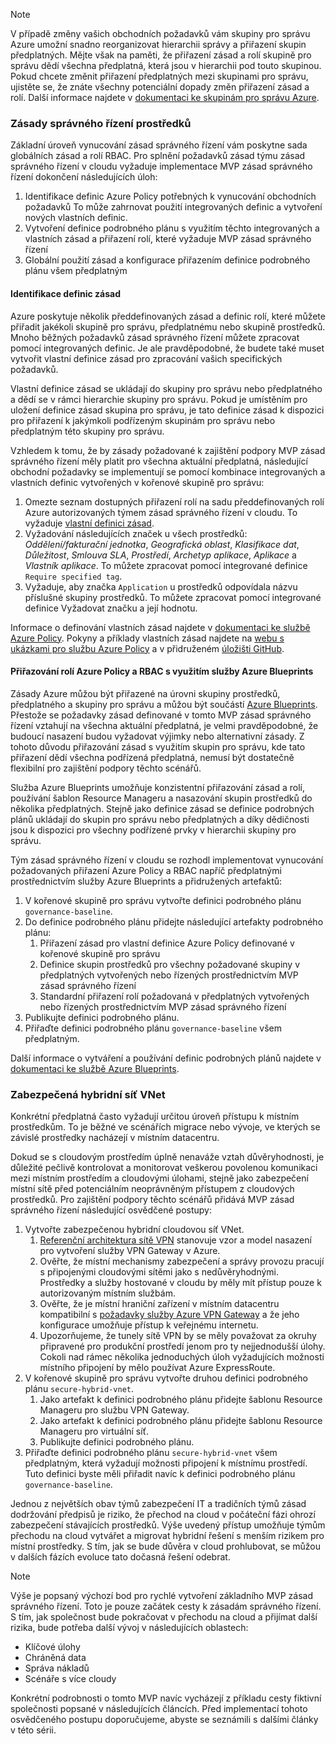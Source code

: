 <!-- TEMPLATE FILE - DO NOT ADD METADATA -->
<!-- markdownlint-disable MD002 MD041 -->
> [!NOTE]
>V případě změny vašich obchodních požadavků vám skupiny pro správu Azure umožní snadno reorganizovat hierarchii správy a přiřazení skupin předplatných. Mějte však na paměti, že přiřazení zásad a rolí skupině pro správu dědí všechna předplatná, která jsou v hierarchii pod touto skupinou. Pokud chcete změnit přiřazení předplatných mezi skupinami pro správu, ujistěte se, že znáte všechny potenciální dopady změn přiřazení zásad a rolí. Další informace najdete v [dokumentaci ke skupinám pro správu Azure](https://docs.microsoft.com/azure/governance/management-groups).

### <a name="governance-of-resources"></a>Zásady správného řízení prostředků

Základní úroveň vynucování zásad správného řízení vám poskytne sada globálních zásad a rolí RBAC. Pro splnění požadavků zásad týmu zásad správného řízení v cloudu vyžaduje implementace MVP zásad správného řízení dokončení následujících úloh:

1. Identifikace definic Azure Policy potřebných k vynucování obchodních požadavků To může zahrnovat použití integrovaných definic a vytvoření nových vlastních definic.
2. Vytvoření definice podrobného plánu s využitím těchto integrovaných a vlastních zásad a přiřazení rolí, které vyžaduje MVP zásad správného řízení
3. Globální použití zásad a konfigurace přiřazením definice podrobného plánu všem předplatným

#### <a name="identify-policy-definitions"></a>Identifikace definic zásad

Azure poskytuje několik předdefinovaných zásad a definic rolí, které můžete přiřadit jakékoli skupině pro správu, předplatnému nebo skupině prostředků. Mnoho běžných požadavků zásad správného řízení můžete zpracovat pomocí integrovaných definic. Je ale pravděpodobné, že budete také muset vytvořit vlastní definice zásad pro zpracování vašich specifických požadavků.

Vlastní definice zásad se ukládají do skupiny pro správu nebo předplatného a dědí se v rámci hierarchie skupiny pro správu. Pokud je umístěním pro uložení definice zásad skupina pro správu, je tato definice zásad k dispozici pro přiřazení k jakýmkoli podřízeným skupinám pro správu nebo předplatným této skupiny pro správu.

Vzhledem k tomu, že by zásady požadované k zajištění podpory MVP zásad správného řízení měly platit pro všechna aktuální předplatná, následující obchodní požadavky se implementují se pomocí kombinace integrovaných a vlastních definic vytvořených v kořenové skupině pro správu:

1. Omezte seznam dostupných přiřazení rolí na sadu předdefinovaných rolí Azure autorizovaných týmem zásad správného řízení v cloudu. To vyžaduje [vlastní definici zásad](https://github.com/Azure/azure-policy/tree/master/samples/Authorization/allowed-role-definitions).
2. Vyžadování následujících značek u všech prostředků: *Oddělení/fakturační jednotka*, *Geografická oblast*, *Klasifikace dat*, *Důležitost*, *Smlouva SLA*, *Prostředí*, *Archetyp aplikace*, *Aplikace* a *Vlastník aplikace*. To můžete zpracovat pomocí integrované definice `Require specified tag`.
3. Vyžaduje, aby značka `Application` u prostředků odpovídala názvu příslušné skupiny prostředků. To můžete zpracovat pomocí integrované definice Vyžadovat značku a její hodnotu.

Informace o definování vlastních zásad najdete v [dokumentaci ke službě Azure Policy](https://docs.microsoft.com/azure/governance/policy/tutorials/create-custom-policy-definition). Pokyny a příklady vlastních zásad najdete na [webu s ukázkami pro službu Azure Policy](https://docs.microsoft.com/azure/governance/policy/samples) a v přidruženém [úložišti GitHub](https://github.com/Azure/azure-policy).

#### <a name="assign-azure-policy-and-rbac-roles-using-azure-blueprints"></a>Přiřazování rolí Azure Policy a RBAC s využitím služby Azure Blueprints

Zásady Azure můžou být přiřazené na úrovni skupiny prostředků, předplatného a skupiny pro správu a můžou být součástí [Azure Blueprints](https://docs.microsoft.com/azure/governance/blueprints/overview). Přestože se požadavky zásad definované v tomto MVP zásad správného řízení vztahují na všechna aktuální předplatná, je velmi pravděpodobné, že budoucí nasazení budou vyžadovat výjimky nebo alternativní zásady. Z tohoto důvodu přiřazování zásad s využitím skupin pro správu, kde tato přiřazení dědí všechna podřízená předplatná, nemusí být dostatečně flexibilní pro zajištění podpory těchto scénářů.

Služba Azure Blueprints umožňuje konzistentní přiřazování zásad a rolí, používání šablon Resource Manageru a nasazování skupin prostředků do několika předplatných. Stejně jako definice zásad se definice podrobných plánů ukládají do skupin pro správu nebo předplatných a díky dědičnosti jsou k dispozici pro všechny podřízené prvky v hierarchii skupiny pro správu.

Tým zásad správného řízení v cloudu se rozhodl implementovat vynucování požadovaných přiřazení Azure Policy a RBAC napříč předplatnými prostřednictvím služby Azure Blueprints a přidružených artefaktů:

1. V kořenové skupině pro správu vytvořte definici podrobného plánu `governance-baseline`.
2. Do definice podrobného plánu přidejte následující artefakty podrobného plánu:
    1. Přiřazení zásad pro vlastní definice Azure Policy definované v kořenové skupině pro správu
    2. Definice skupin prostředků pro všechny požadované skupiny v předplatných vytvořených nebo řízených prostřednictvím MVP zásad správného řízení
    3. Standardní přiřazení rolí požadovaná v předplatných vytvořených nebo řízených prostřednictvím MVP zásad správného řízení
3. Publikujte definici podrobného plánu.
4. Přiřaďte definici podrobného plánu `governance-baseline` všem předplatným.

Další informace o vytváření a používání definic podrobných plánů najdete v [dokumentaci ke službě Azure Blueprints](https://docs.microsoft.com/azure/governance/blueprints/overview).

### <a name="secure-hybrid-vnet"></a>Zabezpečená hybridní síť VNet

Konkrétní předplatná často vyžadují určitou úroveň přístupu k místním prostředkům. To je běžné ve scénářích migrace nebo vývoje, ve kterých se závislé prostředky nacházejí v místním datacentru.

Dokud se s cloudovým prostředím úplně nenaváže vztah důvěryhodnosti, je důležité pečlivě kontrolovat a monitorovat veškerou povolenou komunikaci mezi místním prostředím a cloudovými úlohami, stejně jako zabezpečení místní sítě před potenciálním neoprávněným přístupem z cloudových prostředků. Pro zajištění podpory těchto scénářů přidává MVP zásad správného řízení následující osvědčené postupy:

1. Vytvořte zabezpečenou hybridní cloudovou síť VNet.
    1. [Referenční architektura sítě VPN](https://docs.microsoft.com/azure/architecture/reference-architectures/hybrid-networking/vpn) stanovuje vzor a model nasazení pro vytvoření služby VPN Gateway v Azure.
    2. Ověřte, že místní mechanismy zabezpečení a správy provozu pracují s připojenými cloudovými sítěmi jako s nedůvěryhodnými. Prostředky a služby hostované v cloudu by měly mít přístup pouze k autorizovaným místním službám.
    3. Ověřte, že je místní hraniční zařízení v místním datacentru kompatibilní s [požadavky služby Azure VPN Gateway](https://docs.microsoft.com/azure/vpn-gateway/vpn-gateway-about-vpn-devices) a že jeho konfigurace umožňuje přístup k veřejnému internetu.
    4. Upozorňujeme, že tunely sítě VPN by se měly považovat za okruhy připravené pro produkční prostředí jenom pro ty nejjednodušší úlohy. Cokoli nad rámec několika jednoduchých úloh vyžadujících možnosti místního připojení by mělo používat Azure ExpressRoute.
1. V kořenové skupině pro správu vytvořte druhou definici podrobného plánu `secure-hybrid-vnet`.
    1. Jako artefakt k definici podrobného plánu přidejte šablonu Resource Manageru pro službu VPN Gateway.
    2. Jako artefakt k definici podrobného plánu přidejte šablonu Resource Manageru pro virtuální síť.
    3. Publikujte definici podrobného plánu.
1. Přiřaďte definici podrobného plánu `secure-hybrid-vnet` všem předplatným, která vyžadují možnosti připojení k místnímu prostředí. Tuto definici byste měli přiřadit navíc k definici podrobného plánu `governance-baseline`.

Jednou z největších obav týmů zabezpečení IT a tradičních týmů zásad dodržování předpisů je riziko, že přechod na cloud v počáteční fázi ohrozí zabezpečení stávajících prostředků. Výše uvedený přístup umožňuje týmům přechodu na cloud vytvářet a migrovat hybridní řešení s menším rizikem pro místní prostředky. S tím, jak se bude důvěra v cloud prohlubovat, se můžou v dalších fázích evoluce tato dočasná řešení odebrat.

> [!NOTE]
> Výše je popsaný výchozí bod pro rychlé vytvoření základního MVP zásad správného řízení. Toto je pouze začátek cesty k zásadám správného řízení. S tím, jak společnost bude pokračovat v přechodu na cloud a přijímat další rizika, bude potřeba další vývoj v následujících oblastech:
>
> - Klíčové úlohy
> - Chráněná data
> - Správa nákladů
> - Scénáře s více cloudy
>
> Konkrétní podrobnosti o tomto MVP navíc vycházejí z příkladu cesty fiktivní společnosti popsané v následujících článcích. Před implementací tohoto osvědčeného postupu doporučujeme, abyste se seznámili s dalšími články v této sérii.
